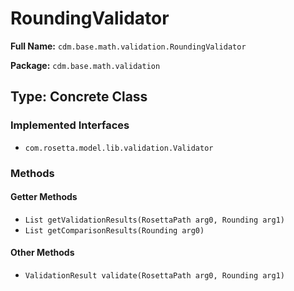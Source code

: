 # RoundingValidator

**Full Name:** `cdm.base.math.validation.RoundingValidator`

**Package:** `cdm.base.math.validation`

## Type: Concrete Class

### Implemented Interfaces

- `com.rosetta.model.lib.validation.Validator`

### Methods

#### Getter Methods

- `List getValidationResults(RosettaPath arg0, Rounding arg1)`
- `List getComparisonResults(Rounding arg0)`

#### Other Methods

- `ValidationResult validate(RosettaPath arg0, Rounding arg1)`

